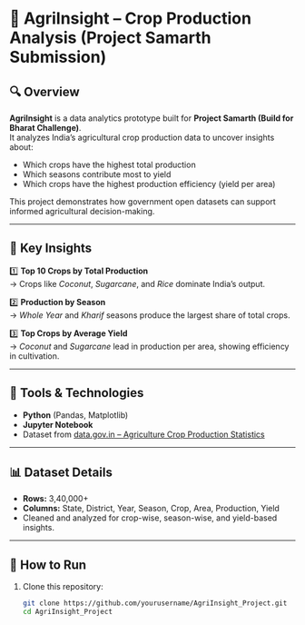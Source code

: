 # 🌾 AgriInsight – Crop Production Analysis (Project Samarth Submission)

## 🔍 Overview
**AgriInsight** is a data analytics prototype built for **Project Samarth (Build for Bharat Challenge)**.  
It analyzes India’s agricultural crop production data to uncover insights about:
- Which crops have the highest total production  
- Which seasons contribute most to yield  
- Which crops have the highest production efficiency (yield per area)

This project demonstrates how government open datasets can support informed agricultural decision-making.

---

## 🧠 Key Insights
1️⃣ **Top 10 Crops by Total Production**  
   → Crops like *Coconut*, *Sugarcane*, and *Rice* dominate India’s output.

2️⃣ **Production by Season**  
   → *Whole Year* and *Kharif* seasons produce the largest share of total crops.

3️⃣ **Top Crops by Average Yield**  
   → *Coconut* and *Sugarcane* lead in production per area, showing efficiency in cultivation.

---

## 🧰 Tools & Technologies
- **Python** (Pandas, Matplotlib)
- **Jupyter Notebook**
- Dataset from [data.gov.in – Agriculture Crop Production Statistics](https://data.gov.in)

---

## 📊 Dataset Details
- **Rows:** 3,40,000+  
- **Columns:** State, District, Year, Season, Crop, Area, Production, Yield  
- Cleaned and analyzed for crop-wise, season-wise, and yield-based insights.  

---

## 🚀 How to Run
1. Clone this repository:
   ```bash
   git clone https://github.com/yourusername/AgriInsight_Project.git
   cd AgriInsight_Project
